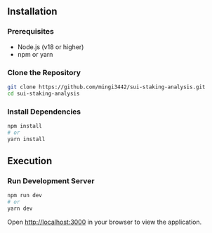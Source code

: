 ## Installation

### Prerequisites

- Node.js (v18 or higher)
- npm or yarn

### Clone the Repository

```bash
git clone https://github.com/mingi3442/sui-staking-analysis.git
cd sui-staking-analysis
```

### Install Dependencies

```bash
npm install
# or
yarn install
```

## Execution

### Run Development Server

```bash
npm run dev
# or
yarn dev
```

Open [http://localhost:3000](http://localhost:3000) in your browser to view the application.
